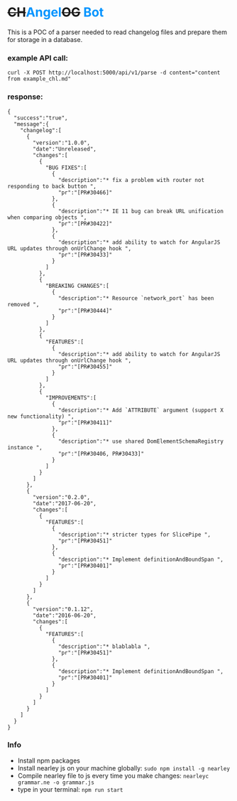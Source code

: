 # ~~CH~~<strong style="color: #0095ff">Angel</strong>~~OG~~ <strong style="color: #0095ff">Bot</strong>

This is a POC of a parser needed to read changelog files and prepare them for storage in a database.

### example API call:
`curl -X POST http://localhost:5000/api/v1/parse -d content="content from example_chl.md"`

### response: 
```
{
  "success":"true",
  "message":{
    "changelog":[
      {
        "version":"1.0.0",
        "date":"Unreleased",
        "changes":[
          {
            "BUG FIXES":[
              {
                "description":"* fix a problem with router not responding to back button ",
                "pr":"[PR#30466]"
              },
              {
                "description":"* IE 11 bug can break URL unification when comparing objects ",
                "pr":"[PR#30422]"
              },
              {
                "description":"* add ability to watch for AngularJS URL updates through onUrlChange hook ",
                "pr":"[PR#30433]"
              }
            ]
          },
          {
            "BREAKING CHANGES":[
              {
                "description":"* Resource `network_port` has been removed ",
                "pr":"[PR#30444]"
              }
            ]
          },
          {
            "FEATURES":[
              {
                "description":"* add ability to watch for AngularJS URL updates through onUrlChange hook ",
                "pr":"[PR#30455]"
              }
            ]
          },
          {
            "IMPROVEMENTS":[
              {
                "description":"* Add `ATTRIBUTE` argument (support X new functionality) ",
                "pr":"[PR#30411]"
              },
              {
                "description":"* use shared DomElementSchemaRegistry instance ",
                "pr":"[PR#30406, PR#30433]"
              }
            ]
          }
        ]
      },
      {
        "version":"0.2.0",
        "date":"2017-06-20",
        "changes":[
          {
            "FEATURES":[
              {
                "description":"* stricter types for SlicePipe ",
                "pr":"[PR#30451]"
              },
              {
                "description":"* Implement definitionAndBoundSpan ",
                "pr":"[PR#30401]"
              }
            ]
          }
        ]
      },
      {
        "version":"0.1.12",
        "date":"2016-06-20",
        "changes":[
          {
            "FEATURES":[
              {
                "description":"* blablabla ",
                "pr":"[PR#30451]"
              },
              {
                "description":"* Implement definitionAndBoundSpan ",
                "pr":"[PR#30401]"
              }
            ]
          }
        ]
      }
    ]
  }
}
```
### Info
* Install npm packages
* Install nearley js on your machine globally:
`sudo npm install -g nearley`
* Compile nearley file to js every time you make changes:
`nearleyc grammar.ne -o grammar.js`
* type in your terminal: 
`npm run start`
